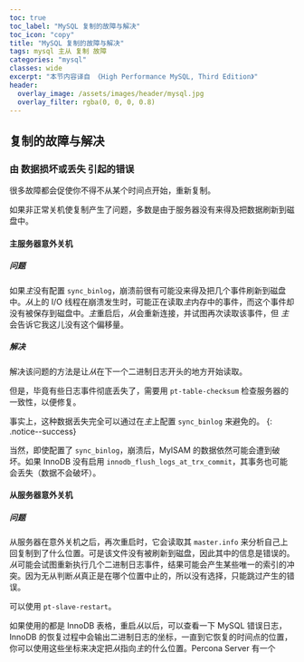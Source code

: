 ```yaml
---
toc: true
toc_label: "MySQL 复制的故障与解决"
toc_icon: "copy"
title: "MySQL 复制的故障与解决"
tags: mysql 主从 复制 故障
categories: "mysql"
classes: wide
excerpt: "本节内容译自 《High Performance MySQL, Third Edition》"
header:
  overlay_image: /assets/images/header/mysql.jpg
  overlay_filter: rgba(0, 0, 0, 0.8)
---
```






## 复制的故障与解决





### 由 数据损坏或丢失 引起的错误

很多故障都会促使你不得不从某个时间点开始，重新复制。

如果非正常关机使复制产生了问题，多数是由于服务器没有来得及把数据刷新到磁盘中。



#### 主服务器意外关机


##### 问题

如果*主*没有配置 `sync_binlog`，崩溃前很有可能没来得及把几个事件刷新到磁盘中。*从*上的 I/O 线程在崩溃发生时，可能正在读取*主*内存中的事件，而这个事件却没有被保存到磁盘中。*主*重启后，*从*会重新连接，并试图再次读取该事件，但 *主* 会告诉它我这儿没有这个偏移量。

##### 解决

解决该问题的方法是让*从*在下一个二进制日志开头的地方开始读取。

但是，毕竟有些日志事件彻底丢失了，需要用 `pt-table-checksum` 检查服务器的一致性，以便修复。

事实上，这种数据丢失完全可以通过在*主*上配置 `sync_binlog` 来避免的。
{: .notice--success}

当然，即使配置了 `sync_binlog`，崩溃后，MyISAM 的数据依然可能会遭到破坏。如果 InnoDB 没有启用 `innodb_flush_logs_at_trx_commit`，其事务也可能会丢失（数据不会破坏）。




#### 从服务器意外关机


##### 问题

从服务器在意外关机之后，再次重启时，它会读取其 `master.info` 来分析自己上回复制到了什么位置。可是该文件没有被刷新到磁盘，因此其中的信息是错误的。*从*可能会试图重新执行几个二进制日志事件，结果可能会产生某些唯一的索引的冲突。因为无从判断*从*真正是在哪个位置中止的，所以没有选择，只能跳过产生的错误。

可以使用 `pt-slave-restart`。

如果使用的都是 InnoDB 表格，重启*从*以后，可以查看一下 MySQL 错误日志，InnoDB 的恢复过程中会输出二进制日志的坐标，一直到它恢复的时间点的位置，你可以使用这些坐标来决定把*从*指向*主*的什么位置。Percona Server 有一个
